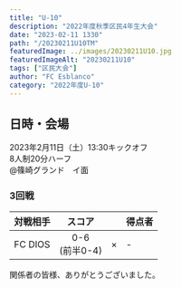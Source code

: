 ```yaml
---
title: "U-10"
description: "2022年度秋季区民4年生大会"
date: "2023-02-11 1330"
path: "/20230211U10TM"
featuredImage: ../images/20230211U10.jpg
featuredImageAlt: "20230211U10"
tags: ["区民大会"]
author: "FC Esblanco"
category: "2022年度U-10"
---
```


## 日時・会場

2023年2月11日（土）13:30キックオフ<br>
8人制20分ハーフ<br>
@篠崎グランド　イ面


### 3回戦

| 対戦相手| スコア |   | 得点者  |
|:----|:------:|:-:|:--------|
| FC DIOS | 0-6<br>(前半0-4) | × |-|


関係者の皆様、ありがとうございました。